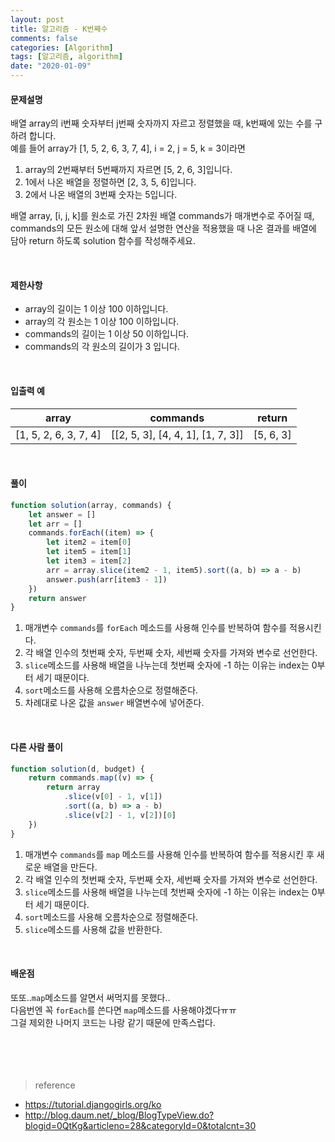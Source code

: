 ```yaml
---
layout: post
title: 알고리즘 - K번째수
comments: false
categories: [Algorithm]
tags: [알고리즘, algorithm]
date: "2020-01-09"
---
```


#### 문제설명

배열 array의 i번째 숫자부터 j번째 숫자까지 자르고 정렬했을 때, k번째에 있는 수를 구하려 합니다.  
예를 들어 array가 [1, 5, 2, 6, 3, 7, 4], i = 2, j = 5, k = 3이라면

1. array의 2번째부터 5번째까지 자르면 [5, 2, 6, 3]입니다.
2. 1에서 나온 배열을 정렬하면 [2, 3, 5, 6]입니다.
3. 2에서 나온 배열의 3번째 숫자는 5입니다.

배열 array, [i, j, k]를 원소로 가진 2차원 배열 commands가 매개변수로 주어질 때, commands의 모든 원소에 대해 앞서 설명한 연산을 적용했을 때 나온 결과를 배열에 담아 return 하도록 solution 함수를 작성해주세요.

<br>

#### 제한사항

-   array의 길이는 1 이상 100 이하입니다.
-   array의 각 원소는 1 이상 100 이하입니다.
-   commands의 길이는 1 이상 50 이하입니다.
-   commands의 각 원소의 길이가 3 입니다.

<br>

#### 입출력 예

| array                 | commands                          | return    |
| --------------------- | --------------------------------- | --------- |
| [1, 5, 2, 6, 3, 7, 4] | [[2, 5, 3], [4, 4, 1], [1, 7, 3]] | [5, 6, 3] |

<br>

#### **풀이**

```javascript
function solution(array, commands) {
    let answer = []
    let arr = []
    commands.forEach((item) => {
        let item2 = item[0]
        let item5 = item[1]
        let item3 = item[2]
        arr = array.slice(item2 - 1, item5).sort((a, b) => a - b)
        answer.push(arr[item3 - 1])
    })
    return answer
}
```

1. 매개변수 `commands`를 `forEach` 메소드를 사용해 인수를 반복하여 함수를 적용시킨다.
2. 각 배열 인수의 첫번째 숫자, 두번째 숫자, 세번째 숫자를 가져와 변수로 선언한다.
3. `slice`메소드를 사용해 배열을 나누는데 첫번째 숫자에 -1 하는 이유는 index는 0부터 세기 때문이다.
4. `sort`메소드를 사용해 오름차순으로 정렬해준다.
5. 차례대로 나온 값을 `answer` 배열변수에 넣어준다.

<br>

#### **다른 사람 풀이**

```javascript
function solution(d, budget) {
    return commands.map((v) => {
        return array
            .slice(v[0] - 1, v[1])
            .sort((a, b) => a - b)
            .slice(v[2] - 1, v[2])[0]
    })
}
```

1. 매개변수 `commands`를 `map` 메소드를 사용해 인수를 반복하여 함수를 적용시킨 후 새로운 배열을 만든다.
2. 각 배열 인수의 첫번째 숫자, 두번째 숫자, 세번째 숫자를 가져와 변수로 선언한다.
3. `slice`메소드를 사용해 배열을 나누는데 첫번째 숫자에 -1 하는 이유는 index는 0부터 세기 때문이다.
4. `sort`메소드를 사용해 오름차순으로 정렬해준다.
5. `slice`메소드를 사용해 값을 반환한다.

<br>

#### **배운점**

또또..`map`메소드를 알면서 써먹지를 못했다..  
다음번엔 꼭 `forEach`를 쓴다면 `map`메소드를 사용해야겠다ㅠㅠ  
그걸 제외한 나머지 코드는 나랑 같기 때문에 만족스럽다.
<br><br><br><br><br>

> <subtitle>reference</subtitle>

-   https://tutorial.djangogirls.org/ko
-   http://blog.daum.net/_blog/BlogTypeView.do?blogid=0QtKg&articleno=28&categoryId=0&totalcnt=30

<br><br><br><br><br>
